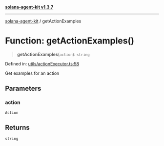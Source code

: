 [**solana-agent-kit v1.3.7**](../README.md)

***

[solana-agent-kit](../README.md) / getActionExamples

# Function: getActionExamples()

> **getActionExamples**(`action`): `string`

Defined in: [utils/actionExecutor.ts:58](https://github.com/sendaifun/solana-agent-kit/blob/6acfa958180602da3c2d2ac883bf660ca90dba2f/src/utils/actionExecutor.ts#L58)

Get examples for an action

## Parameters

### action

`Action`

## Returns

`string`
